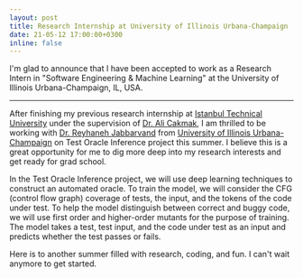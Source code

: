 ```yaml
---
layout: post
title: Research Internship at University of Illinois Urbana-Champaign
date: 21-05-12 17:00:00+0300
inline: false
---
```


I'm glad to announce that I have been accepted to work as a Research Intern in "Software Engineering & Machine Learning" at the University of Illinois Urbana-Champaign, IL, USA.

***

After finishing my previous research internship at <a href="https://www.itu.edu.tr/en/homepage" target="blank">Istanbul Technical University</a> under the supervision of <a href="https://web.itu.edu.tr/alicakmak/" target="blank">Dr. Ali Cakmak</a>, I am thrilled to be working with <a href="https://reyhaneh.cs.illinois.edu/" target="blank">Dr. Reyhaneh Jabbarvand</a> from <a href="https://www.cs.illinois.edu" target="blank">University of Illinois Urbana-Champaign</a> on Test Oracle Inference project this summer. I believe this is a great opportunity for me to dig more deep into my research interests and get ready for grad school.

In the Test Oracle Inference project, we will use deep learning techniques to construct an automated oracle. To train the model, we will consider the CFG (control flow graph) coverage of tests, the input, and the tokens of the code under test. To help the model distinguish between correct and buggy code, we will use first order and higher-order mutants for the purpose of training. The model takes a test, test input, and the code under test as an input and predicts whether the test passes or fails.

Here is to another summer filled with research, coding, and fun. I can't wait anymore to get started.